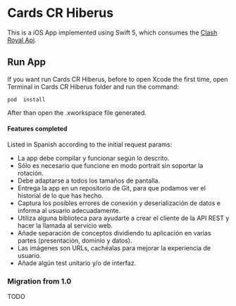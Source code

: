# Cards CR Hiberus

This is a iOS App implemented using Swift 5, which consumes the [Clash Royal Api](https://github.com/martincarrera/clash-royale-api/).

## Run App
If you want run Cards CR Hiberus, before to open Xcode the first time,  open Terminal in Cards CR Hiberus folder and run the command:

```console
pod  install
``` 

After than open the .xworkspace file generated.

#### Features completed

Listed in Spanish according to the initial request params:

* La app debe compilar y funcionar según lo descrito.
* Sólo es necesario que funcione en modo portrait sin soportar la rotación.
* Debe adaptarse a todos los tamaños de pantalla.
* Entrega la app en un repositorio de Git, para que podamos ver el historial de lo que has hecho.
* Captura los posibles errores de conexión y deserialización de datos e informa al usuario adecuadamente.
* Utiliza alguna biblioteca para ayudarte a crear el cliente de la API REST y hacer la llamada
al servicio web.
* Añade separación de conceptos dividiendo tu aplicación en varias partes (presentación,
dominio y datos).
* Las imágenes son URLs, cachéalas para mejorar la experiencia de usuario.
* Añade algún test unitario y/o de interfaz.


### Migration from 1.0
TODO